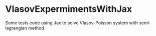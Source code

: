 # VlasovExpermimentsWithJax
Some tests code using Jax to solve Vlasov-Poisson system with semi-lagrangian method
